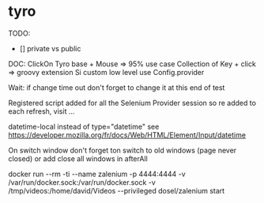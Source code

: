 # tyro

TODO:
- [] private vs public


DOC:
ClickOn Tyro base + Mouse => 95% use case
Collection of Key + click => groovy extension
Si custom  low level use Config.provider


Wait:
 if change time out don't forget to change it at this end of test
 
Registered script added for all the Selenium Provider session so re added to each refresh, visit ...

datetime-local instead of type="datetime" see https://developer.mozilla.org/fr/docs/Web/HTML/Element/Input/datetime
 
 
 On switch window don't forget ton switch to old windows (page never closed) or add close all windows in afterAll
 
 
docker run --rm -ti --name zalenium -p 4444:4444 -v /var/run/docker.sock:/var/run/docker.sock -v /tmp/videos:/home/david/Videos --privileged dosel/zalenium start